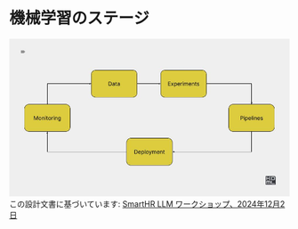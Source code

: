 # 機械学習のステージ

![alt text](./docs/end2end.jpg)
この設計文書に基づいています: [SmartHR LLM ワークショップ、2024年12月2日](https://docs.google.com/document/d/1xvJiWK8nvtC8Ek34X5Uk1BCCa_GvYqej-8tjk8o8obE/edit?tab=t.0)

